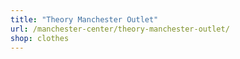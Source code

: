 ```yaml
---
title: "Theory Manchester Outlet"
url: /manchester-center/theory-manchester-outlet/
shop: clothes
---
```

